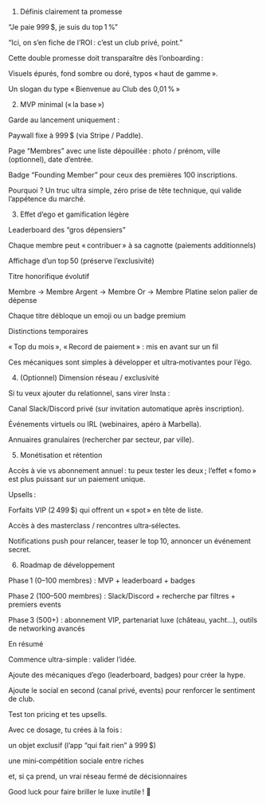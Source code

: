 1. Définis clairement ta promesse

“Je paie 999 $, je suis du top 1 %”

“Ici, on s’en fiche de l’ROI : c’est un club privé, point.”

Cette double promesse doit transparaître dès l’onboarding :

Visuels épurés, fond sombre ou doré, typos « haut de gamme ».

Un slogan du type « Bienvenue au Club des 0,01 % »

2. MVP minimal (« la base »)

Garde au lancement uniquement :

Paywall fixe à 999 $ (via Stripe / Paddle).

Page “Membres” avec une liste dépouillée : photo / prénom, ville (optionnel), date d’entrée.

Badge “Founding Member” pour ceux des premières 100 inscriptions.

Pourquoi ? Un truc ultra simple, zéro prise de tête technique, qui valide l’appétence du marché.

3. Effet d’ego et gamification légère

Leaderboard des “gros dépensiers”

Chaque membre peut « contribuer » à sa cagnotte (paiements additionnels)

Affichage d’un top 50 (préserve l’exclusivité)

Titre honorifique évolutif

Membre → Membre Argent → Membre Or → Membre Platine selon palier de dépense

Chaque titre débloque un emoji ou un badge premium

Distinctions temporaires

« Top du mois », « Record de paiement » : mis en avant sur un fil

Ces mécaniques sont simples à développer et ultra‑motivantes pour l’égo.

4. (Optionnel) Dimension réseau / exclusivité

Si tu veux ajouter du relationnel, sans virer Insta :

Canal Slack/Discord privé (sur invitation automatique après inscription).

Événements virtuels ou IRL (webinaires, apéro à Marbella).

Annuaires granulaires (rechercher par secteur, par ville).

5. Monétisation et rétention

Accès à vie vs abonnement annuel : tu peux tester les deux ; l’effet « fomo » est plus puissant sur un paiement unique.

Upsells :

Forfaits VIP (2 499 $) qui offrent un « spot » en tête de liste.

Accès à des masterclass / rencontres ultra‑sélectes.

Notifications push pour relancer, teaser le top 10, annoncer un événement secret.

6. Roadmap de développement

Phase 1 (0–100 membres) : MVP + leaderboard + badges

Phase 2 (100–500 membres) : Slack/Discord + recherche par filtres + premiers events

Phase 3 (500+) : abonnement VIP, partenariat luxe (château, yacht…), outils de networking avancés

En résumé

Commence ultra-simple : valider l’idée.

Ajoute des mécaniques d’ego (leaderboard, badges) pour créer la hype.

Ajoute le social en second (canal privé, events) pour renforcer le sentiment de club.

Test ton pricing et tes upsells.

Avec ce dosage, tu crées à la fois :

un objet exclusif (l’app “qui fait rien” à 999 $)

une mini‑compétition sociale entre riches

et, si ça prend, un vrai réseau fermé de décisionnaires

Good luck pour faire briller le luxe inutile ! 🚀
